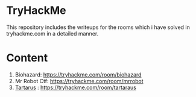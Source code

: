 # TryHackMe
This repository includes the writeups for the rooms which i have solved in tryhackme.com in a detailed manner.

# Content
1. Biohazard: https://tryhackme.com/room/biohazard
2. Mr Robot Ctf: https://tryhackme.com/room/mrrobot
3. <a href="TryHackMe/tartarus">Tartarus</a> : https://tryhackme.com/room/tartaraus


